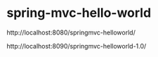 # spring-mvc-hello-world

http://localhost:8080/springmvc-helloworld/

http://localhost:8090/springmvc-helloworld-1.0/


